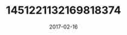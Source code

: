 ---
title: "1451221132169818374"
cover: "2017-02-16 15.24.21 1451221132169818374_46248401"
photo: "2017-02-16 15.24.21 1451221132169818374_46248401"
date: "2017-02-16"
type: "photo"
---